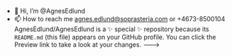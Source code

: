 - 👋 Hi, I’m @AgnesEdlund
- 📫 How to reach me agnes.edlund@soprasteria.com or +4673-8500104
AgnesEdlund/AgnesEdlund is a ✨ special ✨ repository because its `README.md` (this file) appears on your GitHub profile.
You can click the Preview link to take a look at your changes.
--->
